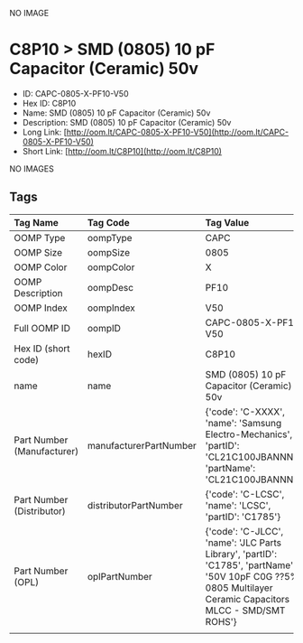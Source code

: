 


  
NO IMAGE  
# C8P10 > SMD (0805) 10 pF Capacitor (Ceramic) 50v

- ID: CAPC-0805-X-PF10-V50
- Hex ID: C8P10
- Name: SMD (0805) 10 pF Capacitor (Ceramic) 50v
- Description: SMD (0805) 10 pF Capacitor (Ceramic) 50v
- Long Link: [http://oom.lt/CAPC-0805-X-PF10-V50](http://oom.lt/CAPC-0805-X-PF10-V50)
- Short Link: [http://oom.lt/C8P10](http://oom.lt/C8P10)
  
NO IMAGES  
## Tags
  

|Tag Name|Tag Code|Tag Value|
| :--- | :--- | :--- |
|OOMP Type|oompType|CAPC|
|OOMP Size|oompSize|0805|
|OOMP Color|oompColor|X|
|OOMP Description|oompDesc|PF10|
|OOMP Index|oompIndex|V50|
|Full OOMP ID|oompID|CAPC-0805-X-PF10-V50|
|Hex ID (short code)|hexID|C8P10|
|name|name|SMD (0805) 10 pF Capacitor (Ceramic) 50v|
|Part Number (Manufacturer)|manufacturerPartNumber|{'code': 'C-XXXX', 'name': 'Samsung Electro-Mechanics', 'partID': 'CL21C100JBANNNC', 'partName': 'CL21C100JBANNNC'}|
|Part Number (Distributor)|distributorPartNumber|{'code': 'C-LCSC', 'name': 'LCSC', 'partID': 'C1785'}|
|Part Number (OPL)|oplPartNumber|{'code': 'C-JLCC', 'name': 'JLC Parts Library', 'partID': 'C1785', 'partName': '50V 10pF C0G ??5% 0805  Multilayer Ceramic Capacitors MLCC - SMD/SMT ROHS'}|
||||
